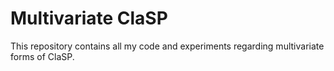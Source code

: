 # Multivariate ClaSP
This repository contains all my code and experiments regarding multivariate forms of ClaSP. 
